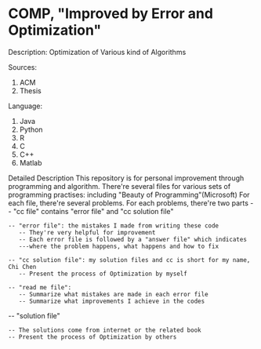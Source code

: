 COMP, "Improved by Error and Optimization"
==========================================
Description:
  Optimization of Various kind of Algorithms
  
Sources:
  1. ACM
  2. Thesis

Language:
  1. Java
  2. Python
  3. R
  4. C
  5. C++
  6. Matlab

Detailed Description
  This repository is for personal improvement through programming and algorithm.
  There're several files for various sets of programming practises: including "Beauty of Programming"(Microsoft)
  For each file, there're several problems.
  For each problems, there're two parts
  -- "cc file" contains "error file" and "cc solution file"
  
    -- "error file": the mistakes I made from writing these code
       -- They're very helpful for improvement
       -- Each error file is followed by a "answer file" which indicates 
       ---where the problem happens, what happens and how to fix
       
    -- "cc solution file": my solution files and cc is short for my name, Chi Chen
       -- Present the process of Optimization by myself
    
    -- "read me file": 
       -- Summarize what mistakes are made in each error file
       -- Summarize what improvements I achieve in the codes
    
  -- "solution file"
    
    -- The solutions come from internet or the related book
    -- Present the process of Optimization by others
    
